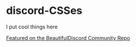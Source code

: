 # discord-CSSes
I put cool things here

[Featured on the BeautifulDiscord Community Repo](https://github.com/beautiful-discord-community/resources)
